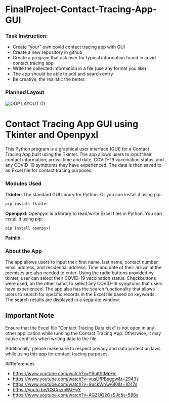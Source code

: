 # FinalProject-Contact-Tracing-App-GUI

### Task Instruction:
* Create “your” own covid contact tracing app with GUI
* Create a new repository in github
* Create a program that ask user for typical information found in covid contact tracing app
* Write the collected information in a file (use any format you like)
* The app should be able to add and search entry
* Be creative, the realistic the better.

### Planned Layout
![OOP LAYOUT (1)](https://github.com/DellomosMG-BSCPE1-5/FinalProject-Contact-Tracing-App-GUI/assets/128887524/de01671e-6674-42b1-9bcb-8a16c15a7a3b)

# Contact Tracing App GUI using Tkinter and Openpyxl 
This Python program is a graphical user interface (GUI) for a Contact Tracing App built using the Tkinter. The app allows users to input their contact information, arrival time and date, COVID-19 vaccination status, and any COVID-19 symptoms they have experienced. The data is then saved to an Excel file for contact tracing purposes. 

### Modules Used
**Tkinter**: The standard GUI library for Python. Or you can install it using pip:
```bash
pip install tkinter
```
**Openpyxl**: Openpyxl is a library to read/write Excel files in Python. You can install it using pip:
```bash
pip install openpyxl
```
**Pathlib**

### About the App
  The app allows users to input their first name, last name, contact number, email address, and residential address. Time and date of their arrival at the premises are also needed to enter. Using the radio buttons provided by tkinter, user can select their  COVID-19 vaccination status. Checkbuttons were used, on the other hand,  to select any COVID-19 symptoms that users have experienced. 
  The app also has the search functionality that allows users to search for specific records in the Excel file based on keywords. The search results are displayed in a separate window.

## Important Note
Ensure that the Excel file "Contact Tracing Data.xlsx" is not open in any other application while running the Contact Tracing App. Otherwise, it may cause conflicts when writing data to the file.

Additionally, please make sure to respect privacy and data protection laws while using this app for contact tracing purposes.

##References
* https://www.youtube.com/watch?v=YBuItStMpHc
* https://www.youtube.com/watch?v=vusUfPBsggw&t=2943s
* https://www.youtube.com/watch?v=9uckWrAw6I0&t=1047s
* https://youtu.be/C3CqzmWJHyY
* https://www.youtube.com/watch?v=AGZUQ2OsSJc&t=588s






